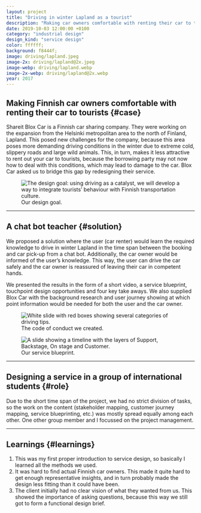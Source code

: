 ```yaml
---
layout: project
title: "Driving in winter Lapland as a tourist"
description: "Making car owners comfortable with renting their car to tourists with a chat bot by doing service design in a group of international students"
date: 2019-10-03 12:00:00 +0100
category: "industrial design"
design_kind: "service design"
color: ffffff;
background: f8444f;
image: driving/lapland.jpeg
image-2x: driving/lapland@2x.jpeg
image-webp: driving/lapland.webp
image-2x-webp: driving/lapland@2x.webp
year: 2017
---
```


## Making Finnish car owners comfortable with renting their car to tourists {#case}

Shareit Blox Car is a Finnish car sharing company. They were working on the expansion from the Helsinki metropolitan area to the north of Finland, Lapland. This posed new challenges for the company, because this area poses more demanding driving conditions in the winter due to extreme cold, slippery roads and large wild animals. This, in turn, makes it less attractive to rent out your car to tourists, because the borrowing party may not now how to deal with this conditions, which may lead to damage to the car. Blox Car asked us to bridge this gap by redesigning their service.


<div class="project__picture-group project__picture-group--light">
  <figure class="project__picture">
    <picture>
      <source data-srcset="/static/img/driving/goal.webp 1x,
          /static/img/driving/goal@2x.webp 2x"
        type="image/webp" class="lazy">
      <img loading="lazy" class="project__image lazy" alt="The design goal: using driving as a catalyst, we will develop a way to integrate tourists’ behaviour with Finnish transportation culture."
        data-srcset="/static/img/driving/goal.png 1x,
          /static/img/driving/goal@2x.png 2x"
        src="/static/img/placeholder.jpg"
        data-src="/static/img/driving/goal.png">
    </picture>
    <figcaption class="project__caption">
      Our design goal.
    </figcaption>
  </figure>
</div>

---

## A chat bot teacher {#solution}

We proposed a solution where the user (car renter) would learn the required knowledge to drive in winter Lapland in the time span between the booking and car pick-up from a chat bot. Additionally, the car owner would be informed of the user’s knowledge. This way, the user can drive the car safely and the car owner is reassured of leaving their car in competent hands.

We presented the results in the form of a short video, a service blueprint, touchpoint design opportunities and four key take aways. We also supplied Blox Car with the background research and user journey showing at which point information would be needed for both the user and the car owner.


<div class="project__picture-group">

  <figure class="project__picture">
    <picture>
      <source data-srcset="/static/img/driving/code.webp 1x,
          /static/img/driving/code@2x.webp 2x"
        type="image/webp" class="lazy">
      <img loading="lazy" class="project__image lazy" alt="White slide with red boxes showing several categories of driving tips."
        data-srcset="/static/img/driving/code.png 1x,
          /static/img/driving/code@2x.png 2x"
        src="/static/img/placeholder.jpg"
        data-src="/static/img/driving/code.png">
    </picture>
    <figcaption class="project__caption">
      The code of conduct we created.
    </figcaption>
  </figure>

  <figure class="project__picture">
    <picture>
      <source data-srcset="/static/img/driving/blueprint.webp 1x,
          /static/img/driving/blueprint@2x.webp 2x"
        type="image/webp" class="lazy">
      <img loading="lazy" class="project__image lazy" alt="A slide showing a timeline with the layers of Support, Backstage, On stage and Customer."
        data-srcset="/static/img/driving/blueprint.png 1x,
          /static/img/driving/blueprint@2x.png 2x"
        src="/static/img/placeholder.jpg"
        data-src="/static/img/driving/blueprint.png">
    </picture>
    <figcaption class="project__caption">
      Our service blueprint.
    </figcaption>
  </figure>

</div>


---

## Designing a service in a group of international students {#role}

Due to the short time span of the project, we had no strict division of tasks, so the work on the content (stakeholder mapping, customer journey mapping, service blueprinting, etc.) was mostly spread equally among each other. One other group member and I focussed on the project management.

---

## Learnings {#learnings}

1. This was my first proper introduction to service design, so basically I learned all the methods we used.
2. It was hard to find actual Finnish car owners. This made it quite hard to get enough representative insights, and in turn probably made the design less fitting than it could have been.
3. The client initially had no clear vision of what they wanted from us. This showed the importance of asking questions, because this way we still got to form a functional design brief.
